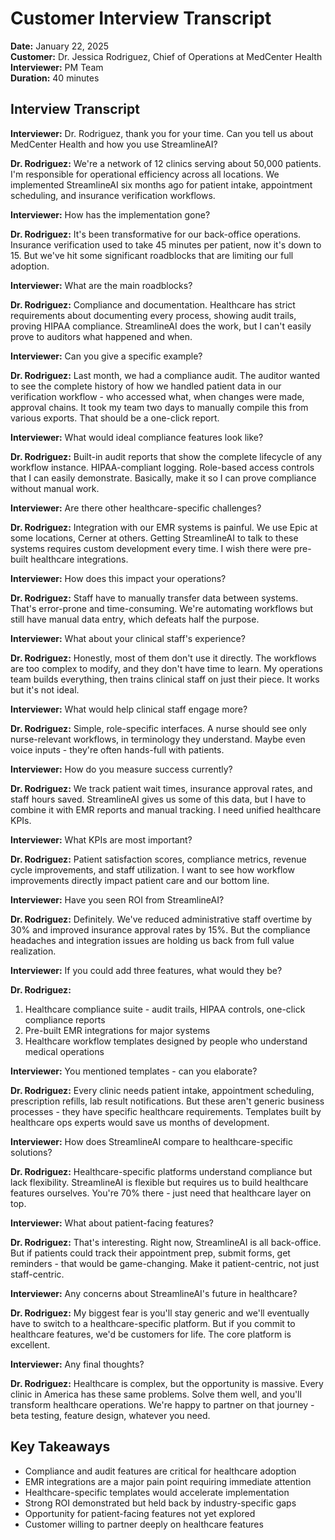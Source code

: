 # Customer Interview Transcript
**Date:** January 22, 2025  
**Customer:** Dr. Jessica Rodriguez, Chief of Operations at MedCenter Health  
**Interviewer:** PM Team  
**Duration:** 40 minutes

## Interview Transcript

**Interviewer:** Dr. Rodriguez, thank you for your time. Can you tell us about MedCenter Health and how you use StreamlineAI?

**Dr. Rodriguez:** We're a network of 12 clinics serving about 50,000 patients. I'm responsible for operational efficiency across all locations. We implemented StreamlineAI six months ago for patient intake, appointment scheduling, and insurance verification workflows.

**Interviewer:** How has the implementation gone?

**Dr. Rodriguez:** It's been transformative for our back-office operations. Insurance verification used to take 45 minutes per patient, now it's down to 15. But we've hit some significant roadblocks that are limiting our full adoption.

**Interviewer:** What are the main roadblocks?

**Dr. Rodriguez:** Compliance and documentation. Healthcare has strict requirements about documenting every process, showing audit trails, proving HIPAA compliance. StreamlineAI does the work, but I can't easily prove to auditors what happened and when.

**Interviewer:** Can you give a specific example?

**Dr. Rodriguez:** Last month, we had a compliance audit. The auditor wanted to see the complete history of how we handled patient data in our verification workflow - who accessed what, when changes were made, approval chains. It took my team two days to manually compile this from various exports. That should be a one-click report.

**Interviewer:** What would ideal compliance features look like?

**Dr. Rodriguez:** Built-in audit reports that show the complete lifecycle of any workflow instance. HIPAA-compliant logging. Role-based access controls that I can easily demonstrate. Basically, make it so I can prove compliance without manual work.

**Interviewer:** Are there other healthcare-specific challenges?

**Dr. Rodriguez:** Integration with our EMR systems is painful. We use Epic at some locations, Cerner at others. Getting StreamlineAI to talk to these systems requires custom development every time. I wish there were pre-built healthcare integrations.

**Interviewer:** How does this impact your operations?

**Dr. Rodriguez:** Staff have to manually transfer data between systems. That's error-prone and time-consuming. We're automating workflows but still have manual data entry, which defeats half the purpose.

**Interviewer:** What about your clinical staff's experience?

**Dr. Rodriguez:** Honestly, most of them don't use it directly. The workflows are too complex to modify, and they don't have time to learn. My operations team builds everything, then trains clinical staff on just their piece. It works but it's not ideal.

**Interviewer:** What would help clinical staff engage more?

**Dr. Rodriguez:** Simple, role-specific interfaces. A nurse should see only nurse-relevant workflows, in terminology they understand. Maybe even voice inputs - they're often hands-full with patients.

**Interviewer:** How do you measure success currently?

**Dr. Rodriguez:** We track patient wait times, insurance approval rates, and staff hours saved. StreamlineAI gives us some of this data, but I have to combine it with EMR reports and manual tracking. I need unified healthcare KPIs.

**Interviewer:** What KPIs are most important?

**Dr. Rodriguez:** Patient satisfaction scores, compliance metrics, revenue cycle improvements, and staff utilization. I want to see how workflow improvements directly impact patient care and our bottom line.

**Interviewer:** Have you seen ROI from StreamlineAI?

**Dr. Rodriguez:** Definitely. We've reduced administrative staff overtime by 30% and improved insurance approval rates by 15%. But the compliance headaches and integration issues are holding us back from full value realization.

**Interviewer:** If you could add three features, what would they be?

**Dr. Rodriguez:**
1. Healthcare compliance suite - audit trails, HIPAA controls, one-click compliance reports
2. Pre-built EMR integrations for major systems
3. Healthcare workflow templates designed by people who understand medical operations

**Interviewer:** You mentioned templates - can you elaborate?

**Dr. Rodriguez:** Every clinic needs patient intake, appointment scheduling, prescription refills, lab result notifications. But these aren't generic business processes - they have specific healthcare requirements. Templates built by healthcare ops experts would save us months of development.

**Interviewer:** How does StreamlineAI compare to healthcare-specific solutions?

**Dr. Rodriguez:** Healthcare-specific platforms understand compliance but lack flexibility. StreamlineAI is flexible but requires us to build healthcare features ourselves. You're 70% there - just need that healthcare layer on top.

**Interviewer:** What about patient-facing features?

**Dr. Rodriguez:** That's interesting. Right now, StreamlineAI is all back-office. But if patients could track their appointment prep, submit forms, get reminders - that would be game-changing. Make it patient-centric, not just staff-centric.

**Interviewer:** Any concerns about StreamlineAI's future in healthcare?

**Dr. Rodriguez:** My biggest fear is you'll stay generic and we'll eventually have to switch to a healthcare-specific platform. But if you commit to healthcare features, we'd be customers for life. The core platform is excellent.

**Interviewer:** Any final thoughts?

**Dr. Rodriguez:** Healthcare is complex, but the opportunity is massive. Every clinic in America has these same problems. Solve them well, and you'll transform healthcare operations. We're happy to partner on that journey - beta testing, feature design, whatever you need.

## Key Takeaways
- Compliance and audit features are critical for healthcare adoption
- EMR integrations are a major pain point requiring immediate attention
- Healthcare-specific templates would accelerate implementation
- Strong ROI demonstrated but held back by industry-specific gaps
- Opportunity for patient-facing features not yet explored
- Customer willing to partner deeply on healthcare features